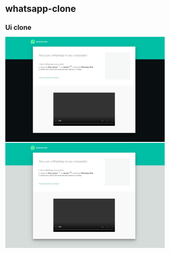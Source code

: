 # whatsapp-clone

## Ui clone
<img src="./.github/wpp.png" />
<img src="./.github/wpp-white-mode.png" />
